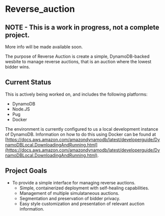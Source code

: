 # Reverse_auction

## NOTE -  This is a work in progress, not a complete project. 

More info will be made available soon. 

The purpose of Reverse Auction is create a simple, DynamoDB-backed wesbite to manage reverse auctions, that is an auction where the lowest bidder wins. 

## Current Status
This is actively being worked on, and includes the following platforms:
- DynamoDB
- Node.JS
- Pug
- Docker

The environment is currently configured to us a local development instance of DynamoDB. Information on how to do this using Docker can be found at [https://docs.aws.amazon.com/amazondynamodb/latest/developerguide/DynamoDBLocal.DownloadingAndRunning.html](https://docs.aws.amazon.com/amazondynamodb/latest/developerguide/DynamoDBLocal.DownloadingAndRunning.html).

## Project Goals
- To provide a simple interface for managing reverse auctions. 
  - Simple, containerized deployment with self-healing capabilities.
  - Management of multiple simulataneous auctions. 
  - Segmentation and preservation of bidder privacy.
  - Easy style customization and presentation of relevant auction information. 
